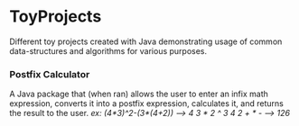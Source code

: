 # ToyProjects
Different toy projects created with Java demonstrating usage of common data-structures and algorithms for various purposes.

<h3>Postfix Calculator</h3>
A Java package that (when ran) allows the user to enter an infix math expression, converts it into a postfix expression, calculates it, and returns the result to the user.
<em>ex: (4*3)^2-(3*(4+2)) --> 4 3 * 2 ^ 3 4 2 + * - --> 126</em>
